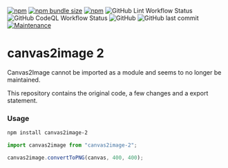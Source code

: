 [![npm](https://img.shields.io/npm/v/canvas2image-2?style=flat-square)](https://www.npmjs.com/package/vuejs-quill)
[![npm bundle size](https://img.shields.io/bundlephobia/min/canvas2image-2?style=flat-square)](https://www.npmjs.com/package/vuejs-quill)
[![npm](https://img.shields.io/npm/dt/canvas2image-2?style=flat-square)](https://www.npmjs.com/package/vuejs-quill)
![GitHub Lint Workflow Status](https://img.shields.io/github/workflow/status/JonathanTreffler/canvas2image-2/Lint?label=Lint&style=flat-square)
![GitHub CodeQL Workflow Status](https://img.shields.io/github/workflow/status/JonathanTreffler/canvas2image-2/CodeQL?label=CodeQL&style=flat-square)
![GitHub](https://img.shields.io/github/license/JonathanTreffler/canvas2image-2?style=flat-square)
![GitHub last commit](https://img.shields.io/github/last-commit/JonathanTreffler/canvas2image-2?style=flat-square)
[![Maintenance](https://img.shields.io/maintenance/yes/2021?style=flat-square)](https://github.com/JonathanTreffler/canvas2image-2/commits/)

# canvas2image 2

Canvas2Image cannot be imported as a module and seems to no longer be maintained.

This repository contains the original code, a few changes and a export statement.

### Usage
```bash
npm install canvas2image-2
```

```js
import canvas2image from "canvas2image-2";

canvas2image.convertToPNG(canvas, 400, 400);
```
